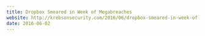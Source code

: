 ```yaml
---
title: Dropbox Smeared in Week of Megabreaches
website: http://krebsonsecurity.com/2016/06/dropbox-smeared-in-week-of-megabreaches/
date: 2016-06-02
---
```


